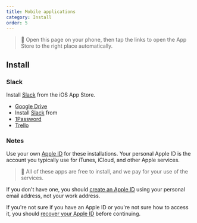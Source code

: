 ```yaml
---
title: Mobile applications
category: Install
order: 5
---
```

> 🚩 Open this page on your phone, then tap the links to open the App Store to the right place automatically.

## Install
### Slack
Install [Slack](https://itunes.apple.com/nz/app/slack-business-communication-for-teams/id618783545?mt=8) from the iOS App Store.


* [Google Drive](https://itunes.apple.com/nz/app/google-drive-online-backup-cloud-storage-space/id507874739?mt=8)
* Install [Slack](https://itunes.apple.com/nz/app/slack-business-communication-for-teams/id618783545?mt=8) from 
* [1Password](https://itunes.apple.com/nz/app/1password-password-manager/id568903335?mt=8)
* [Trello](https://itunes.apple.com/nz/app/trello/id461504587?mt=8)


### Notes

Use your own [Apple ID](https://support.apple.com/apple-id) for these installations. Your personal Apple ID is the account you typically use for iTunes, iCloud, and other Apple services.

> 🚩 All of these apps are free to install, and we pay for your use of the services.

If you don't have one, you should [create an Apple ID](https://support.apple.com/en-us/HT203993) using your personal email address, not your work address.

If you're not sure if you have an Apple ID or you're not sure how to access it, you should [recover your Apple ID](https://support.apple.com/en-nz/HT201354) before continuing.
